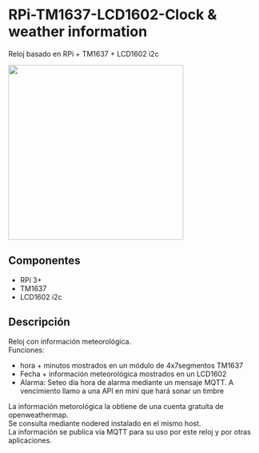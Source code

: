 # RPi-TM1637-LCD1602-Clock & weather information
Reloj basado en RPi + TM1637 + LCD1602 i2c  
  
<img src="https://user-images.githubusercontent.com/53425312/62407813-fa581100-b5be-11e9-94c8-d77e3e2bd80b.jpg" width="350"/>

## Componentes
  * RPi 3+
  * TM1637
  * LCD1602 i2c
  
## Descripción  
Reloj con información meteorológica.  
Funciones:
 * hora + minutos mostrados en un módulo de 4x7segmentos TM1637
 * Fecha + información meteorológica mostrados en un LCD1602  
 * Alarma: Seteo día hora de alarma mediante un mensaje MQTT. A vencimiento llamo a una API en mini que hará sonar un timbre
  
  La información metorológica la obtiene de una cuenta gratuita de openweathermap.  
  Se consulta mediante nodered instalado en el mismo host.  
  La información se publica via MQTT para su uso por este reloj y por otras aplicaciones.
 
  
